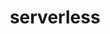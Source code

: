 ---
title: "serverless"
linkTitle: "serverless"
weight: 10
description: >
  Configuration for the serverless service
---